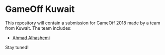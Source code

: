 # GameOff Kuwait

This repository will contain a submission for GameOff 2018 made by a team from Kuwait. The team includes:

* [Ahmad Alhashemi](https://github.com/hashemi)


Stay tuned!